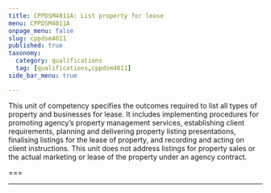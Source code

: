 ```yaml
---
title: CPPDSM4011A: List property for lease
menu: CPPDSM4011A
onpage_menu: false
slug: cppdsm4011
published: true
taxonomy:
  category: qualifications
  tag: [qualifications,cppdsm4011]
side_bar_menu: true

---
```


This unit of competency specifies the outcomes required to list all types of property and businesses for lease. It includes implementing procedures for promoting agency’s property management services, establishing client requirements, planning and delivering property listing presentations, finalising listings for the lease of property, and recording and acting on client instructions. This unit does not address listings for property sales or the actual marketing or lease of the property under an agency contract.

===

---

